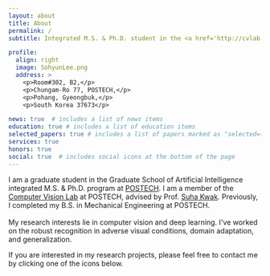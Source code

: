 ```yaml
---
layout: about
title: About
permalink: /
subtitle: Integrated M.S. & Ph.D. student in the <a href='http://cvlab.postech.ac.kr/lab/'>Computer Vision Lab</a> at <a href='https://www.postech.ac.kr'>POSTECH</a>. 

profile:
  align: right
  image: SohyunLee.png
  address: >
    <p>Room#302, B2,</p>
    <p>Chungam-Ro 77, POSTECH,</p>
    <p>Pohang, Gyeongbuk,</p>
    <p>South Korea 37673</p>

news: true  # includes a list of news items
education: true # includes a list of education items
selected_papers: true # includes a list of papers marked as "selected={true}"
services: true
honors: true
social: true  # includes social icons at the bottom of the page
---
```


I am a graduate student in the Graduate School of Artificial Intelligence integrated M.S. & Ph.D. program at [POSTECH](https://www.postech.ac.kr). I am a member of the [Computer Vision Lab](http://cvlab.postech.ac.kr/lab/) at POSTECH, advised by Prof. [Suha Kwak](https://suhakwak.github.io). 
Previously, I completed my B.S. in Mechanical Engineering at POSTECH.\
\
My research interests lie in computer vision and deep learning. I've worked on the robust recognition in adverse visual conditions, domain adaptation, and generalization. 

If you are interested in my research projects, please feel free to contact me by clicking one of the icons below.

<!-- Write your biography here. Tell the world about yourself. Link to your favorite [subreddit](http://reddit.com). You can put a picture in, too. The code is already in, just name your picture `prof_pic.jpg` and put it in the `img/` folder.

Put your address / P.O. box / other info right below your picture. You can also disable any these elements by editing `profile` property of the YAML header of your `_pages/about.md`. Edit `_bibliography/papers.bib` and Jekyll will render your [publications page](/al-folio/publications/) automatically.


Link to your social media connections, too. This theme is set up to use [Font Awesome icons](http://fortawesome.github.io/Font-Awesome/) and [Academicons](https://jpswalsh.github.io/academicons/), like the ones below. Add your Facebook, Twitter, LinkedIn, Google Scholar, or just disable all of them. -->
